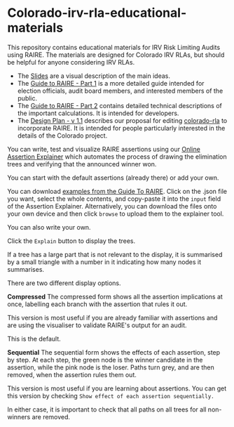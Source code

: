# Colorado-irv-rla-educational-materials
This repository contains educational materials for IRV Risk Limiting Audits using RAIRE. The materials are designed for Colorado IRV RLAs, but should be helpful for anyone considering IRV RLAs.

- The [Slides](https://github.com/DemocracyDevelopers/Colorado-irv-rla-educational-materials/blob/main/RaireGuide_SlideDeck.pdf) are a visual description of the main ideas.
- The [Guide to RAIRE - Part 1](https://github.com/DemocracyDevelopers/Colorado-irv-rla-educational-materials/blob/main/A_Guide_to_RAIRE_Part_1.pdf) is a more detailed guide intended for election officials, audit board members, and interested members of the public.
- The [Guide to RAIRE - Part 2](https://github.com/DemocracyDevelopers/Colorado-irv-rla-educational-materials/blob/main/A_Guide_to_RAIRE_Part_2.pdf) contains detailed technical descriptions of the important calculations. It is intended for developers.
- The [Design Plan - v 1.1](https://github.com/DemocracyDevelopers/Colorado-irv-rla-educational-materials/blob/main/DesignPlan_v1.1.pdf) describes our proposal for editing [colorado-rla](https://github.com/cdos-rla/colorado-rla) to incorporate RAIRE. It is intended for people particularly interested in the details of the Colorado project.

You can write, test and visualize RAIRE assertions using our [Online Assertion Explainer](https://democracydevelopers.github.io/raire-rs)
which automates the process of drawing the elimination trees and verifying that the announced winner won.

You can start with the default assertions (already there) or add your own.

You can download [examples from the Guide To RAIRE](https://github.com/DemocracyDevelopers/raire-rs/tree/main/WebContent/example_assertions). Click on the .json file you want, select the whole contents, and copy-paste it into the `input` field of the Assertion Explainer.  Alternatively, you can download the files onto your own device and then click `browse` to upload them to the explainer tool.

You can also write your own.

Click the `Explain` button to display the trees. 

If a tree has a large part that is not relevant to the display, it is summarised by a small triangle with a number in it indicating how many nodes it summarises.

There are two different display options.

**Compressed** The compressed form shows all the assertion implications at once, labelling each branch with the assertion that rules it out. 

This version is most useful if you are already familiar with assertions and are using the visualiser to validate RAIRE's output for an audit.

This is the default.

**Sequential** The sequential form shows the effects of each assertion, step by step. At each step, the green node is the winner candidate in the assertion, while the pink node is the loser. Paths turn grey, and are then removed, when the assertion rules them out.

This version is most useful if you are learning about assertions. You can get this version by checking `Show effect of each assertion sequentially.`

In either case, it is important to check that all paths on all trees for all non-winners are removed.
